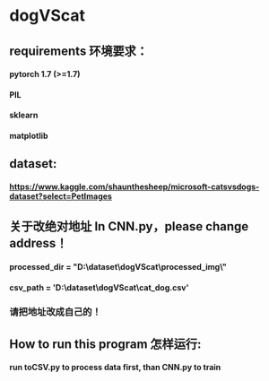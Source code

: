 # dogVScat

## requirements 环境要求：

####  pytorch 1.7 (>=1.7)
#### PIL
#### sklearn
#### matplotlib


## dataset:
#### https://www.kaggle.com/shaunthesheep/microsoft-catsvsdogs-dataset?select=PetImages

## 关于改绝对地址 In CNN.py，please change address！
#### processed_dir = "D:\\dataset\\dogVScat\\processed_img\\"
#### csv_path = 'D:\\dataset\\dogVScat\\cat_dog.csv'
### 请把地址改成自己的！

## How to run this program 怎样运行:
#### run toCSV.py to process data first, than CNN.py to train
